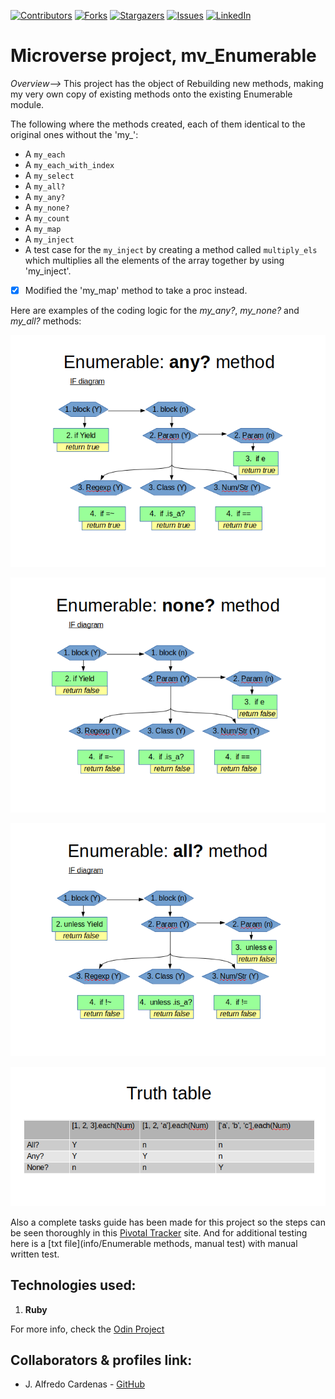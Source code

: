 [![Contributors][contributors-shield]][contributors-url]
[![Forks][forks-shield]][forks-url]
[![Stargazers][stars-shield]][stars-url]
[![Issues][issues-shield]][issues-url]
[![LinkedIn][linkedin-shield]][linkedin-url]


# Microverse project, mv_Enumerable
*Overview-->*
This project has the object of Rebuilding new methods, making my very own copy of existing methods onto the existing Enumerable module.

The following where the methods created, each of them identical to the original ones without the 'my_':
- A `my_each`
- A `my_each_with_index`
- A `my_select`
- A `my_all?`
- A `my_any?`
- A `my_none?`
- A `my_count`
- A `my_map`
- A `my_inject`
- A test case for the `my_inject` by creating a method called `multiply_els` which multiplies all the elements of the array together by using 'my_inject'.
- [x] Modified the 'my_map' method to take a proc instead.

Here are examples of the coding logic for the _my_any?_, _my_none?_ and _my_all?_ methods:

![my_any logic](img/my_any-logic.png)

![my_none logic](img/my_none-logic.png)

![my_all logic](img/my_all-logic.png)

![logic truth-table](img/any_all_none-truthtable.png)

Also a complete tasks guide has been made for this project so the steps can be seen thoroughly in this [Pivotal Tracker](https://www.pivotaltracker.com/n/projects/2423734) site.
And for additional testing here is a [txt file](info/Enumerable methods, manual test) with manual written test.


## Technologies used:
1. **Ruby**


For more info, check the [Odin Project](https://www.theodinproject.com/courses/ruby-programming/lessons/advanced-building-blocks)


## Collaborators & profiles link:
- J. Alfredo Cardenas - [GitHub](https://github.com/newincome)


<!-- MARKDOWN LINKS & IMAGES -->
<!-- https://www.markdownguide.org/basic-syntax/#reference-style-links -->
[contributors-shield]: https://img.shields.io/github/contributors/NewIncome/mv_Enumerable.svg?style=flat-square
[contributors-url]: https://github.com/NewIncome/mv_Enumerable/graphs/contributors
[forks-shield]: https://img.shields.io/github/forks/NewIncome/mv_Enumerable.svg?style=flat-square
[forks-url]: https://github.com/NewIncome/mv_Enumerable/network/members
[stars-shield]: https://img.shields.io/github/stars/NewIncome/mv_Enumerable.svg?style=flat-square
[stars-url]: https://github.com/NewIncome/mv_Enumerable/stargazers
[issues-shield]: https://img.shields.io/github/issues/NewIncome/mv_Enumerable.svg?style=flat-square
[issues-url]: https://github.com/NewIncome/mv_Enumerable/issues
[linkedin-shield]: https://img.shields.io/badge/-LinkedIn-black.svg?style=flat-square&logo=linkedin&colorB=555
[linkedin-url]: https://www.linkedin.com/in/alfredo-cardenas-62b021183
